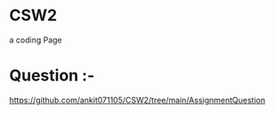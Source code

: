 # CSW2
a coding Page
# Question :- 
https://github.com/ankit071105/CSW2/tree/main/AssignmentQuestion
